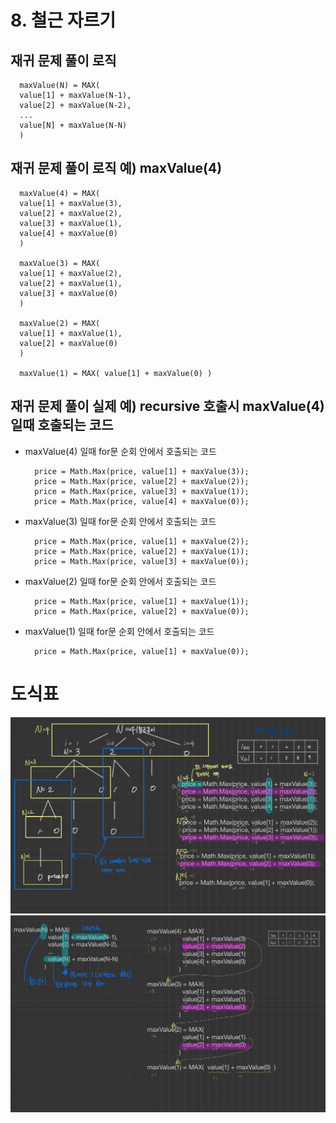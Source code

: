 # 8. 철근 자르기

## 재귀 문제 풀이 로직
```
  maxValue(N) = MAX(
  value[1] + maxValue(N-1),
  value[2] + maxValue(N-2),
  ...
  value[N] + maxValue(N-N)
  )
```

## 재귀 문제 풀이 로직 예) maxValue(4)

```
  maxValue(4) = MAX(
  value[1] + maxValue(3),
  value[2] + maxValue(2),
  value[3] + maxValue(1),
  value[4] + maxValue(0)
  )

  maxValue(3) = MAX(
  value[1] + maxValue(2),
  value[2] + maxValue(1),
  value[3] + maxValue(0)
  )

  maxValue(2) = MAX(
  value[1] + maxValue(1),
  value[2] + maxValue(0)
  )

  maxValue(1) = MAX( value[1] + maxValue(0) )
```

## 재귀 문제 풀이 실제 예) recursive 호출시 maxValue(4) 일때 호출되는 코드 
* maxValue(4) 일때 for문 순회 안에서 호출되는 코드
  ```
    price = Math.Max(price, value[1] + maxValue(3));
    price = Math.Max(price, value[2] + maxValue(2));
    price = Math.Max(price, value[3] + maxValue(1));
    price = Math.Max(price, value[4] + maxValue(0));
  ```
* maxValue(3) 일때 for문 순회 안에서 호출되는 코드
  ```
    price = Math.Max(price, value[1] + maxValue(2));
    price = Math.Max(price, value[2] + maxValue(1));
    price = Math.Max(price, value[3] + maxValue(0));
  ```

* maxValue(2) 일때 for문 순회 안에서 호출되는 코드
  ```
    price = Math.Max(price, value[1] + maxValue(1));
    price = Math.Max(price, value[2] + maxValue(0));
  ```
* maxValue(1) 일때 for문 순회 안에서 호출되는 코드
  ```
    price = Math.Max(price, value[1] + maxValue(0));
  ```


# 도식표
![](./8.1철근자르기_recursive.jpg)
![](./8.1철근자르기_recursive-1.jpg)

